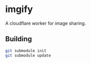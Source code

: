 # imgify

A cloudflare worker for image sharing.

## Building

```bash
git submodule init
git submodule update
```
